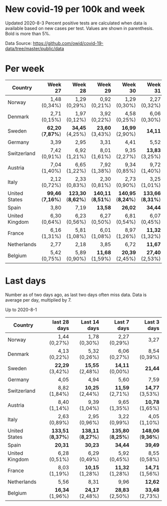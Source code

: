 # New covid-19 per 100k and week
Updated 2020-8-3
Percent positive tests are calculated when data is available based on new cases per test.  Values are shown in parenthesis.  Bold is more than 5%.

Data Source: https://github.com/owid/covid-19-data/tree/master/public/data

# Per week
|Country|Week 27|Week 28|Week 29|Week 30|Week 31|Week 32|
| --- | --: | --: | --: | --: | --: | --: |
|Norway|1,48 (0,34%) |1,29 (0,29%) |0,92 (0,21%) |1,29 (0,30%) |2,27 (0,32%) |0,00 |
|Denmark|2,71 (0,15%) |1,97 (0,12%) |3,92 (0,22%) |4,58 (0,25%) |6,06 (0,30%) |0,00 |
|Sweden|**62,20** (**7,87%**) |**34,45** (4,25%) |**23,60** (3,43%) |**16,99** (2,90%) |**14,11** |0,00 |
|Germany|3,39 |2,95 |3,31 |4,41 |5,52 |4,25 |
|Switzerland|7,42 (0,91%) |6,92 (1,21%) |8,01 (1,61%) |9,35 (2,27%) |**13,83** (3,25%) |3,96 |
|Austria|7,04 (1,40%) |6,65 (1,22%) |7,92 (1,38%) |9,34 (0,85%) |9,72 (1,40%) |6,61 |
|Italy|2,12 (0,72%) |2,33 (0,83%) |2,30 (0,81%) |2,73 (0,90%) |3,25 (1,01%) |2,76 (1,77%) |
|United States|**99,46** (**7,16%**) |**123,30** (**8,62%**) |**140,11** (**8,51%**) |**140,95** (**8,24%**) |**133,66** (**8,31%**) |**100,48** |
|Spain|3,80 |7,19 |**13,58** |**26,02** |**34,44** |0,00 |
|United Kingdom|6,30 (0,64%) |6,23 (0,56%) |6,27 (0,50%) |6,81 (0,54%) |6,07 (0,45%) |7,66 |
|France|6,16 (1,31%) |5,81 (1,08%) |6,01 (1,08%) |8,97 (1,26%) |**11,32** (1,32%) |0,00 |
|Netherlands|2,77 |2,18 |3,85 |6,72 |**11,67** |**12,71** |
|Belgium|5,42 (0,75%) |5,89 (0,90%) |**11,68** (1,59%) |**20,39** (2,45%) |**27,40** (2,53%) |0,00 |

# Last days
Number as of two days ago, as last two days often miss data.  Data is average per day, multiplied by 7.

Up to 2020-8-1

|Country|last 28 days|Last 14 days|Last 7 days|Last 3 days|
| --- | --: | --: | --: | --: |
|Norway|1,44 (0,27%)|1,78 (0,30%)|2,27 (0,29%)|3,27|
|Denmark|4,13 (0,22%)|5,32 (0,26%)|6,06 (0,27%)|8,54 (0,39%)|
|Sweden|**22,29** (3,42%)|**15,55** (2,48%)|**14,11** (0,00%)|**21,44**|
|Germany|4,05|4,94|5,60|7,59|
|Switzerland|8,82 (1,84%)|**10,25** (2,44%)|**11,59** (2,71%)|**14,77** (3,53%)|
|Austria|8,40 (1,14%)|9,39 (1,04%)|9,65 (1,35%)|**10,78** (1,65%)|
|Italy|2,63 (0,89%)|2,95 (0,96%)|3,22 (0,99%)|4,05 (1,10%)|
|United States|**133,51** (**8,37%**)|**138,11** (**8,27%**)|**135,80** (**8,25%**)|**148,06** (**9,36%**)|
|Spain|**20,31**|**30,23**|**34,44**|**39,49**|
|United Kingdom|6,28 (0,51%)|6,29 (0,49%)|5,92 (0,45%)|8,55 (0,58%)|
|France|8,03 (1,19%)|**10,15** (1,28%)|**11,32** (1,28%)|**14,71** (1,56%)|
|Netherlands|5,56|8,31|9,96|**12,62**|
|Belgium|**16,34** (1,96%)|**24,17** (2,48%)|**28,83** (2,50%)|**33,48** (2,73%)|

